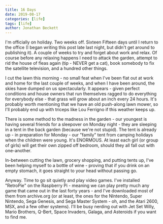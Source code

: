 ```yaml
---
title: 16 Days
date: 2019-08-17
categories: [life]
tags: [life]
author: Jonathan Beckett
---
```


I'm officially on holiday. Two weeks off. Sixteen Fifteen days until I return to the office (I began writing this post late last night, but didn't get around to publishing it). A couple of weeks to try and forget about work and relax. Of course before any relaxing happens I need to attack the garden, attempt to rid the house of fleas again (tip - NEVER get a cat), book somebody to fix the satellite television, and a hundred other things.

I cut the lawn this morning - no small feat when I've been flat out at work and home for the last couple of weeks, and when I have been around, the skies have dumped on us spectacularly. It appears - given perfect conditions and house owners that run themselves ragged to do everything for everybody else - that grass will grow about an inch every 24 hours. It's probably worth mentioning that we have an old push-along lawn mower, so I'll probably end up with triceps like Lou Ferrigno if this weather keeps up.

There is some method to the madness in the garden - our youngest is having several friends for a sleepover on Monday night - they are sleeping in a tent in the back garden (because we're not stupid). The tent is already up - in preparation for Monday - our "family" tent from camping holidays when the children were young. It's ENORMOUS. At least each girl (or group of girls) will get their own zipped off bedroom, should they all fall out with one-another.

In-between cutting the lawn, grocery shopping, and putting tents up, I've been helping myself to a bottle of wine - proving that if you drink on an empty stomach, it goes straight to your head without passing go.

Anyway. Time to go sit quietly and play video games. I've installed "RetroPie" on the Raspberry Pi - meaning we can play pretty much any game that came out in the last forty years - and I've downloaded most of them from archive.org (or at least, the ones for the NIntendo, Super Nintendo, Sega Genesis, and Sega Master System - oh, and the Atari 2600, MSX, and a few other systems). I'll be busy nerding out with Jet Set Willy, Mario Brothers, Q-Bert, Space Invaders, Galaga, and Asteroids if you want to find me.